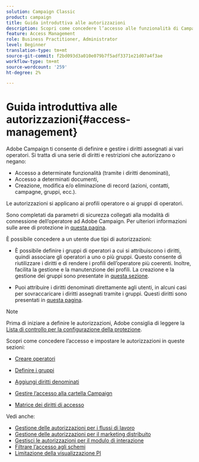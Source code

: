 ```yaml
---
solution: Campaign Classic
product: campaign
title: Guida introduttiva alle autorizzazioni
description: Scopri come concedere l’accesso alle funzionalità di Campaign
feature: Access Management
role: Business Practitioner, Administrator
level: Beginner
translation-type: tm+mt
source-git-commit: f2bd093d3a010e079b7f5adf3371e21d07a4f3ae
workflow-type: tm+mt
source-wordcount: '259'
ht-degree: 2%

---
```



# Guida introduttiva alle autorizzazioni{#access-management}

Adobe Campaign ti consente di definire e gestire i diritti assegnati ai vari operatori. Si tratta di una serie di diritti e restrizioni che autorizzano o negano:

* Accesso a determinate funzionalità (tramite i diritti denominati),
* Accesso a determinati documenti,
* Creazione, modifica e/o eliminazione di record (azioni, contatti, campagne, gruppi, ecc.).

Le autorizzazioni si applicano ai profili operatore o ai gruppi di operatori.

Sono completati da parametri di sicurezza collegati alla modalità di connessione dell’operatore ad Adobe Campaign. Per ulteriori informazioni sulle aree di protezione in [questa pagina](../../installation/using/security-zones.md).

È possibile concedere a un utente due tipi di autorizzazioni:

* È possibile definire i gruppi di operatori a cui si attribuiscono i diritti, quindi associare gli operatori a uno o più gruppi. Questo consente di riutilizzare i diritti e di rendere i profili dell’operatore più coerenti. Inoltre, facilita la gestione e la manutenzione dei profili. La creazione e la gestione dei gruppi sono presentate in [questa sezione](access-management-groups.md).

* Puoi attribuire i diritti denominati direttamente agli utenti, in alcuni casi per sovraccaricare i diritti assegnati tramite i gruppi. Questi diritti sono presentati in [questa pagina](access-management-named-rights.md).

>[!NOTE]
>
>Prima di iniziare a definire le autorizzazioni, Adobe consiglia di leggere la [Lista di controllo per la configurazione della protezione](https://helpx.adobe.com/it/campaign/kb/acc-security.html).

Scopri come concedere l’accesso e impostare le autorizzazioni in queste sezioni:

* [Creare operatori](access-management-operators.md)

* [Definire i gruppi](access-management-groups.md)

* [Aggiungi diritti denominati](access-management-named-rights.md)

* [Gestire l’accesso alla cartella Campaign](access-management-folders.md)

* [Matrice dei diritti di accesso](access-management-named-rights.md#access-rights-matrix)


Vedi anche:

* [Gestione delle autorizzazioni per i flussi di lavoro](../../workflow/using/managing-rights.md)
* [Gestione delle autorizzazioni per il marketing distribuito](../../campaign/using/about-distributed-marketing.md#operators-and-entities)
* [Gestisci le autorizzazioni per il modulo di interazione](../../interaction/using/operator-profiles.md)
* [Filtrare l’accesso agli schemi](../../configuration/using/filtering-schemas.md)
* [Limitazione della visualizzazione PI](../../configuration/using/restricting-pii-view.md)
